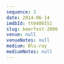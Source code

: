 ```yaml
---
sequence: 2
date: 2014-06-14
imdbId: tt0486551
slug: beerfest-2006
venue: null
venueNotes: null
medium: Blu-ray
mediumNotes: null
---
```


